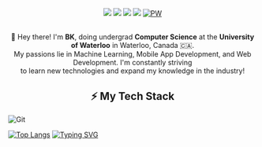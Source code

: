 <div align="center"><img src="https://capsule-render.vercel.app/api?type=waving&height=250&color=gradient&text=👋%20Hi,%20my%20name%20is%20BK&desc=I'm%20an%20aspiring%20software%20engineer.&fontSize=40&fontColor=FFFFFF&animation=fadeIn&reversal=false">
<a href="https://www.instagram.com/kangbkk/?hl=en"><img src="https://img.shields.io/badge/Instagram-%23E4405F.svg?style=for-the-badge&logo=Instagram&logoColor=white"></a>
<a href="https://www.linkedin.com/in/bkctrl/"><img src="https://img.shields.io/badge/linkedin-%230077B5.svg?style=for-the-badge&logo=linkedin&logoColor=white"></a>
<a href="mailto:hb3kang@uwaterloo.ca"><img src="https://img.shields.io/badge/Email-0078D4?style=for-the-badge&logo=microsoft-outlook&logoColor=white"></a>
<a href="https://bk-kang.me"><img src="https://img.shields.io/badge/personal website-000000?style=for-the-badge&logo=About.me&logoColor=white" alt="PW"></a>
</div>
<p align="center"></br>👋 Hey there! I'm <b>BK</b>, doing undergrad <b>Computer Science</b> at the <b>University of Waterloo</b> in Waterloo, Canada 🇨🇦. </br>
My passions lie in Machine Learning, Mobile App Development, and Web Development. I'm constantly striving</br> to learn new
technologies and expand my knowledge in the industry!</p>


<h2 align="center">⚡ My Tech Stack</h2>
<a href="https://img.shields.io/badge/c-%2300599C.svg?style=for-the-badge&logo=c&logoColor=white"></a>
<a href="https://img.shields.io/badge/c++-%2300599C.svg?style=for-the-badge&logo=c%2B%2B&logoColor=white"></a>
<a href="https://img.shields.io/badge/python-3670A0?style=for-the-badge&logo=python&logoColor=ffdd54"></a>
<a href="https://img.shields.io/badge/dart-%230175C2.svg?style=for-the-badge&logo=dart&logoColor=white"></a>
<a href="https://img.shields.io/badge/html5-%23E34F26.svg?style=for-the-badge&logo=html5&logoColor=white"></a>
<a href="https://img.shields.io/badge/css3-%231572B6.svg?style=for-the-badge&logo=css3&logoColor=white"></a>
<a href="https://img.shields.io/badge/javascript-%23323330.svg?style=for-the-badge&logo=javascript&logoColor=%23F7DF1E"></a>
<a href="https://img.shields.io/badge/typescript-%23007ACC.svg?style=for-the-badge&logo=typescript&logoColor=white"></a>
<a href="https://img.shields.io/badge/r-%23276DC3.svg?style=for-the-badge&logo=r&logoColor=white"></a>


<a href="https://img.shields.io/badge/MongoDB-%234ea94b.svg?style=for-the-badge&logo=mongodb&logoColor=white"></a>
<a href="https://img.shields.io/badge/postgres-%23316192.svg?style=for-the-badge&logo=postgresql&logoColor=white"></a>
<a href="https://img.shields.io/badge/bootstrap-%238511FA.svg?style=for-the-badge&logo=bootstrap&logoColor=white"></a>
<a href="https://img.shields.io/badge/express.js-%23404d59.svg?style=for-the-badge&logo=express&logoColor=%2361DAFB"></a>
<a href="https://img.shields.io/badge/Flutter-%2302569B.svg?style=for-the-badge&logo=Flutter&logoColor=white"></a>
<a href="https://img.shields.io/badge/node.js-6DA55F?style=for-the-badge&logo=node.js&logoColor=white"></a>
<a href="https://img.shields.io/badge/react-%2320232a.svg?style=for-the-badge&logo=react&logoColor=%2361DAFB"></a>
<a href="https://img.shields.io/badge/SASS-hotpink.svg?style=for-the-badge&logo=SASS&logoColor=white"></a>
<a href="https://img.shields.io/badge/tailwindcss-%2338B2AC.svg?style=for-the-badge&logo=tailwind-css&logoColor=white"></a>
<a href="https://img.shields.io/badge/firebase-%23039BE5.svg?style=for-the-badge&logo=firebase"></a>



<a href="https://img.shields.io/badge/scikit--learn-%23F7931E.svg?style=for-the-badge&logo=scikit-learn&logoColor=white"></a>
<a href="https://img.shields.io/badge/pandas-%23150458.svg?style=for-the-badge&logo=pandas&logoColor=white"></a>
<a href="https://img.shields.io/badge/numpy-%23013243.svg?style=for-the-badge&logo=numpy&logoColor=white"></a>
<a href="https://img.shields.io/badge/Matplotlib-%23ffffff.svg?style=for-the-badge&logo=Matplotlib&logoColor=black"></a>
<a href="https://img.shields.io/badge/Linux-FCC624?style=for-the-badge&logo=linux&logoColor=black"></a>
<a href="https://img.shields.io/badge/docker-%230db7ed.svg?style=for-the-badge&logo=docker&logoColor=white"></a>
<a href="https://img.shields.io/badge/git-%23F05033.svg?style=for-the-badge&logo=git&logoColor=white"></a>


![Git](https://img.shields.io/badge/git-%23F05033.svg?style=for-the-badge&logo=git&logoColor=white)

[![Top Langs](https://github-readme-stats.vercel.app/api/top-langs/?username=bkctrl)](https://github.com/anuraghazra/github-readme-stats)
[![Typing SVG](https://readme-typing-svg.demolab.com/?lines=첫번째+줄+의+텍스트;두번째+줄+의+텍스트)](https://git.io/typing-svg)
